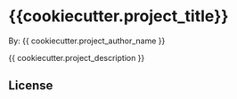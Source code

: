 
# {{cookiecutter.project_title}}

By: {{ cookiecutter.project_author_name }}

{{ cookiecutter.project_description }}

## License